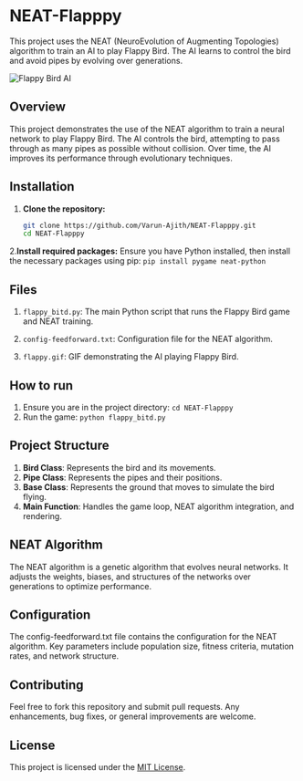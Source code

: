 # NEAT-Flapppy

This project uses the NEAT (NeuroEvolution of Augmenting Topologies) algorithm to train an AI to play Flappy Bird. The AI learns to control the bird and avoid pipes by evolving over generations.

![Flappy Bird AI](flappy.gif)

## Overview

This project demonstrates the use of the NEAT algorithm to train a neural network to play Flappy Bird. The AI controls the bird, attempting to pass through as many pipes as possible without collision. Over time, the AI improves its performance through evolutionary techniques.

## Installation

1. **Clone the repository:**
   ```sh
   git clone https://github.com/Varun-Ajith/NEAT-Flapppy.git
   cd NEAT-Flapppy
   ```
2.**Install required packages:**
Ensure you have Python installed, then install the necessary packages using pip:
`pip install pygame neat-python`

## Files
1. `flappy_bitd.py`: The main Python script that runs the Flappy Bird game and NEAT training.

2. `config-feedforward.txt`: Configuration file for the NEAT algorithm.

3. `flappy.gif`: GIF demonstrating the AI playing Flappy Bird.

## How to run
1. Ensure you are in the project directory:
   `cd NEAT-Flapppy`
2. Run the game:
   `python flappy_bitd.py`

## Project Structure
1. **Bird Class**: Represents the bird and its movements.
2. **Pipe Class**: Represents the pipes and their positions.
3. **Base Class**: Represents the ground that moves to simulate the bird flying.
4. **Main Function**: Handles the game loop, NEAT algorithm integration, and rendering.
   
## NEAT Algorithm
The NEAT algorithm is a genetic algorithm that evolves neural networks. It adjusts the weights, biases, and structures of the networks over generations to optimize performance.

## Configuration
The config-feedforward.txt file contains the configuration for the NEAT algorithm. Key parameters include population size, fitness criteria, mutation rates, and network structure.

## Contributing
Feel free to fork this repository and submit pull requests. Any enhancements, bug fixes, or general improvements are welcome.

## License
This project is licensed under the [MIT License](LICENSE).

